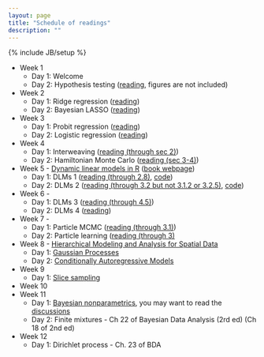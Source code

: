 ```yaml
---
layout: page
title: "Schedule of readings"
description: ""
---
```

{% include JB/setup %}

- Week 1
  - Day 1: Welcome
  - Day 2: Hypothesis testing ([reading](/stat615/papers/ockham.pdf), figures are not included)
- Week 2
  - Day 1: Ridge regression ([reading](/stat615/papers/Ridge_Regression_in_Practice.pdf))
  - Day 2: Bayesian LASSO ([reading](http://www.stat.ufl.edu/~casella/Papers/Lasso.pdf))
- Week 3
  - Day 1: Probit regression ([reading](http://www.stat.cmu.edu/~brian/905-2009/all-papers/albert-chib-1993.pdf))
  - Day 2: Logistic regression ([reading](http://arxiv.org/pdf/1205.0310v3))
- Week 4
  - Day 1: Interweaving ([reading (through sec 2)]({{BASE_PATH}}/papers/Yu_Meng_to_2011.pdf))
  - Day 2: Hamiltonian Monte Carlo ([reading (sec 3-4)](http://www.cs.utoronto.ca/~radford/ftp/ham-mcmc.pdf))
- Week 5 - [Dynamic linear models in R](http://www.amazon.com/gp/product/0387772375/ref=as_li_ss_tl?ie=UTF8&camp=1789&creative=390957&creativeASIN=0387772375&linkCode=as2&tag=jarnieassprod-20) ([book webpage](http://definetti.uark.edu/~gpetris/dlm/))
  - Day 1: DLMs 1 ([reading (through 2.8)]({{BASE_PATH}}/papers/DLMs_ch2.pdf), [code]({{BASE_PATH}}/papers/DLMs_ch2.R)) 
  - Day 2: DLMs 2 ([reading (through 3.2 but not 3.1.2 or 3.2.5)]({{BASE_PATH}}/papers/DLMs_ch3.pdf), [code]({{BASE_PATH}}/papers/DLMs_ch3.R)) 
- Week 6 - 
  - Day 1: DLMs 3 ([reading (through 4.5)]({{BASE_PATH}}/papers/DLMs_ch4.pdf))
  - Day 2: DLMs 4 ([reading]({{BASE_PATH}}/papers/DLMs_ch5.pdf))
- Week 7 -
  - Day 1: Particle MCMC ([reading (through 3.1)](http://www.stats.ox.ac.uk/~doucet/andrieu_doucet_holenstein_PMCMC.pdf))
  - Day 2: Particle learning ([reading (through 3)](http://projecteuclid.org/DPubS/Repository/1.0/Disseminate?view=body&id=pdfview_1&handle=euclid.ss/1280841735)
- Week 8 - [Hierarchical Modeling and Analysis for Spatial Data](http://www.amazon.com/gp/product/158488410X/ref=as_li_ss_tl?ie=UTF8&camp=1789&creative=390957&creativeASIN=158488410X&linkCode=as2&tag=jarnieassprod-20)
  - Day 1: [Gaussian Processes]({{BASE_PATH}}/papers/Spatial_ch2.pdf)
  - Day 2: [Conditionally Autoregressive Models]({{BASE_PATH}}/papers/Spatial_ch3.pdf)
- Week 9
  - Day 1: [Slice sampling](http://www.jstor.org/stable/3448413)
- Week 10
- Week 11
  - Day 1: [Bayesian nonparametrics](http://ba.stat.cmu.edu/journal/2013/vol08/issue02/mueller.pdf), you may want to read the [discussions](http://ba.stat.cmu.edu/vol08is02.php)
  - Day 2: Finite mixtures - Ch 22 of Bayesian Data Analysis (2rd ed) (Ch 18 of 2nd ed)
- Week 12
  - Day 1: Dirichlet process - Ch. 23 of BDA



